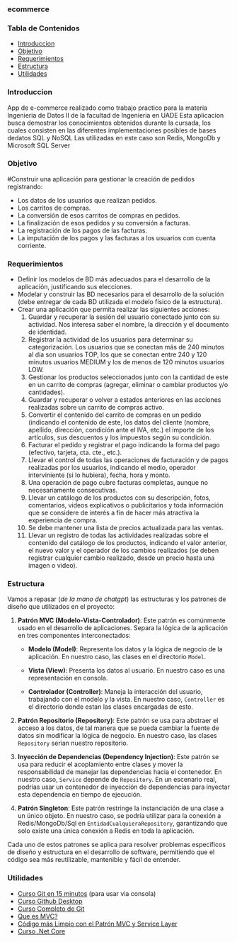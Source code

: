 ### ecommerce

### Tabla de Contenidos 
- [Introduccion](#introduccion)
- [Objetivo](#objetivo)
- [Requerimientos](#requerimientos)
- [Estructura](#estructura)
- [Utilidades](#utilidades)


### Introduccion <a name="introduccion"></a>
App de e-commerce realizado como trabajo practico para la materia Ingenieria de Datos II de la facultad de Ingenieria en UADE
Esta aplicacion busca demostrar los conocimientos obtenidos durante la cursada, los cuales consisten en las diferentes implementaciones posibles de bases dedatos SQL y NoSQL
Las utilizadas en este caso son Redis, MongoDb y Microsoft SQL Server

### Objetivo <a name="objetivo"></a>
#Construir una aplicación para gestionar la creación de pedidos registrando:
  - Los datos de los usuarios que realizan pedidos.
  - Los carritos de compras.
  - La conversión de esos carritos de compras en pedidos.
  - La finalización de esos pedidos y su conversión a facturas.
  - La registración de los pagos de las facturas.
  - La imputación de los pagos y las facturas a los usuarios con cuenta corriente.

### Requerimientos <a name="requerimientos"></a>
- Definir los modelos de BD más adecuados para el desarrollo de la aplicación, justificando sus elecciones.
- Modelar y construir las BD necesarios para el desarrollo de la solución (debe entregar de cada BD utilizada el modelo físico de la estructura).
- Crear una aplicación que permita realizar las siguientes acciones:
    1.	Guardar y recuperar la sesión del usuario conectado junto con su actividad. Nos interesa saber el nombre, la dirección y el documento de identidad.
    2.	Registrar la actividad de los usuarios para determinar su categorización. Los usuarios que se conectan más de 240 minutos al día son usuarios TOP, los que se conectan entre 240 y 120 minutos usuarios MEDIUM y los de menos de 120 minutos usuarios LOW.
    3.	Gestionar los productos seleccionados junto con la cantidad de este en un carrito de compras (agregar, eliminar o cambiar productos y/o cantidades).
    4.	Guardar y recuperar o volver a estados anteriores en las acciones realizadas sobre un carrito de compras activo.
    5.	Convertir el contenido del carrito de compras en un pedido (indicando el contenido de este, los datos del cliente (nombre, apellido, dirección, condición ante el IVA, etc.) el importe de los artículos, sus descuentos y los impuestos según su condición.
    6.	Facturar el pedido y registrar el pago indicando la forma del pago (efectivo, tarjeta, cta. cte., etc.).
    7.	Llevar el control de todas las operaciones de facturación y de pagos realizadas por los usuarios, indicando el medio, operador interviniente (si lo hubiera), fecha, hora y monto. 
    8.	Una operación de pago cubre facturas completas, aunque no necesariamente consecutivas.
    9.	Llevar un catálogo de los productos con su descripción, fotos, comentarios, videos explicativos o publicitarios y toda información que se considere de interés a fin de hacer más atractiva la experiencia de compra.
    10.	Se debe mantener una lista de precios actualizada para las ventas. 
    11.	Llevar un registro de todas las actividades realizadas sobre el contenido del catálogo de los productos, indicando el valor anterior, el nuevo valor y el operador de los cambios realizados (se deben registrar cualquier cambio realizado, desde un precio hasta una imagen o video). 

### Estructura <a name="estructura"></a>

Vamos a repasar (_de la mano de chatgpt_) las estructuras y los patrones de diseño que utilizados en el proyecto:

1. **Patrón MVC (Modelo-Vista-Controlador)**: Este patrón es comúnmente usado en el desarrollo de aplicaciones. Separa la lógica de la aplicación en tres componentes interconectados:

   - **Modelo (Model)**: Representa los datos y la lógica de negocio de la aplicación. En nuestro caso, las clases en el directorio `Model`.

   - **Vista (View)**: Presenta los datos al usuario. En nuestro caso es una representación en consola.

   - **Controlador (Controller)**: Maneja la interacción del usuario, trabajando con el modelo y la vista. En nuestro caso, `Controller` es el directorio donde estan las clases encargadas de esto.

2. **Patrón Repositorio (Repository)**: Este patrón se usa para abstraer el acceso a los datos, de tal manera que se pueda cambiar la fuente de datos sin modificar la lógica de negocio. En nuestro caso, las clases `Repository` serían nuestro repositorio.

3. **Inyección de Dependencias (Dependency Injection)**: Este patrón se usa para reducir el acoplamiento entre clases y mover la responsabilidad de manejar las dependencias hacia el contenedor. En nuestro caso, `Service` depende de `Repository`. En un escenario real, podrías usar un contenedor de inyección de dependencias para inyectar esta dependencia en tiempo de ejecución.

4. **Patrón Singleton**: Este patrón restringe la instanciación de una clase a un único objeto. En nuestro caso, se podría utilizar para la conexión a Redis/MongoDb/Sql en `EntidadCualquieraRepository`, garantizando que solo existe una única conexión a Redis en toda la aplicación.

Cada uno de estos patrones se aplica para resolver problemas específicos de diseño y estructura en el desarrollo de software, permitiendo que el código sea más reutilizable, mantenible y fácil de entender.

### Utilidades <a name="utilidades"></a>

- [Curso Git en 15 minutos](https://www.youtube.com/watch?v=vlCXdvcgiE0) (para usar via consola)
- [Curso Github Desktop ](https://www.youtube.com/watch?v=UISDyE9KMlI)
- [Curso Completo de Git](https://www.youtube.com/watch?v=HiXLkL42tMU)
- [Que es MVC?](https://www.youtube.com/watch?v=m1shPjV-98U)
- [Código más Limpio con el Patrón MVC y Service Layer](https://www.youtube.com/watch?v=9-TvHe-hHeY)
- [Curso .Net Core](https://www.youtube.com/watch?v=ss61x5HLBYo&list=PLLJJqiFt6VPrSzPakVEy1_WpwqcWD1vAc)
